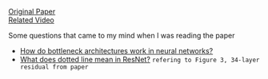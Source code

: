 [Original Paper](https://arxiv.org/abs/1512.03385)  
[Related Video](https://www.youtube.com/watch?v=DkNIBBBvcPs&ab_channel=AladdinPersson)

Some questions that came to my mind when I was reading the paper

- [How do bottleneck architectures work in neural networks?](https://stats.stackexchange.com/questions/205150/how-do-bottleneck-architectures-work-in-neural-networks)
- [What does dotted line mean in ResNet?](https://stats.stackexchange.com/questions/457787/what-does-dotted-line-mean-in-resnet) `refering to Figure 3, 34-layer residual from paper`
